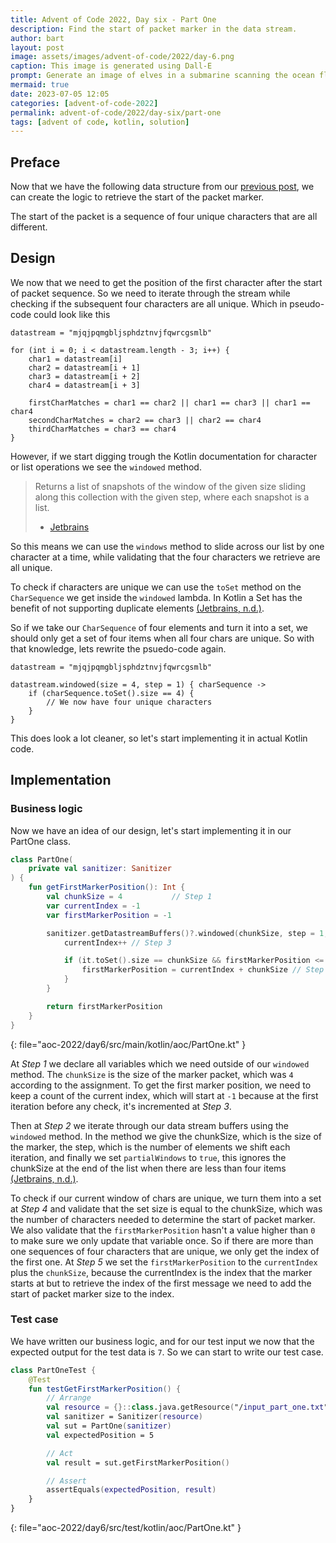 ```yaml
---
title: Advent of Code 2022, Day six - Part One
description: Find the start of packet marker in the data stream.
author: bart
layout: post
image: assets/images/advent-of-code/2022/day-6.png
caption: This image is generated using Dall-E
prompt: Generate an image of elves in a submarine scanning the ocean floor with sonar rays in a minimalistic flat design
mermaid: true
date: 2023-07-05 12:05
categories: [advent-of-code-2022]
permalink: advent-of-code/2022/day-six/part-one
tags: [advent of code, kotlin, solution]
---
```


## Preface

Now that we have the following data structure from our [previous post](./2023-06-28-sanitizer.md), we can create the logic to retrieve the  start of the packet marker.

The start of the packet is a sequence of four unique characters that are all different.

## Design

We now that we need to get the position of the first character after the start of packet sequence. So we need to iterate through
the stream while checking if the subsequent four characters are all unique. Which in pseudo-code could look like this

```
datastream = "mjqjpqmgbljsphdztnvjfqwrcgsmlb"

for (int i = 0; i < datastream.length - 3; i++) {
    char1 = datastream[i]
    char2 = datastream[i + 1]
    char3 = datastream[i + 2]
    char4 = datastream[i + 3]

    firstCharMatches = char1 == char2 || char1 == char3 || char1 == char4
    secondCharMatches = char2 == char3 || char2 == char4
    thirdCharMatches = char3 == char4
}
```

However, if we start digging trough the Kotlin documentation for character or list operations we see the `windowed` method. 

> Returns a list of snapshots of the window of the given size sliding along this collection with the given step, where each snapshot is a list.
> - [Jetbrains](https://kotlinlang.org/api/latest/jvm/stdlib/kotlin.collections/windowed.html)

So this means we can use the `windows` method to slide across our list by one character at a time, while validating that the four characters we retrieve are all unique.

To check if characters are unique we can use the `toSet` method on the `CharSequence` we get inside the `windowed` lambda.
In Kotlin a Set has the benefit of not supporting duplicate elements [(Jetbrains, n.d.)](https://kotlinlang.org/api/latest/jvm/stdlib/kotlin.collections/-set/#kotlin.collections.Set).

So if we take our `CharSequence` of four elements and turn it into a set, we should only get a set of four items when all four chars are unique. So with that knowledge, lets rewrite the psuedo-code again.

```
datastream = "mjqjpqmgbljsphdztnvjfqwrcgsmlb"

datastream.windowed(size = 4, step = 1) { charSequence ->
    if (charSequence.toSet().size == 4) {
        // We now have four unique characters
    }
}
```

This does look a lot cleaner, so let's start implementing it in actual Kotlin code.

## Implementation

### Business logic

Now we have an idea of our design, let's start implementing it in our PartOne class.

```kotlin
class PartOne(
    private val sanitizer: Sanitizer
) {
    fun getFirstMarkerPosition(): Int {
        val chunkSize = 4           // Step 1
        var currentIndex = -1
        var firstMarkerPosition = -1

        sanitizer.getDatastreamBuffers()?.windowed(chunkSize, step = 1, partialWindows = true) { // Step 2
            currentIndex++ // Step 3

            if (it.toSet().size == chunkSize && firstMarkerPosition <= 0) { // Step 4
                firstMarkerPosition = currentIndex + chunkSize // Step 5
            }
        }

        return firstMarkerPosition
    }
}
```
{: file="aoc-2022/day6/src/main/kotlin/aoc/PartOne.kt" }

At _Step 1_ we declare all variables which we need outside of our `windowed` method. The `chunkSize` is the size of the marker packet, which was `4` according to the assignment. To get the first marker position, we need to keep a count of the current index, which will start at `-1` because at the first iteration before any check, it's incremented at _Step 3_.

Then at _Step 2_ we iterate through our data stream buffers using the `windowed` method. In the method we give the chunkSize, which is the size of the marker, the step, which is the number of elements we shift each iteration, and finally we set `partialWindows` to `true`, this ignores the chunkSize at the end of the list when there are less than four items [(Jetbrains, n.d.)](https://kotlinlang.org/api/latest/jvm/stdlib/kotlin.collections/windowed.html).

To check if our current window of chars are unique, we turn them into a set at _Step 4_ and validate that the set size is equal to the chunkSize, which was the number of characters needed to determine the start of packet marker. We also validate that the `firstMarkerPosition` hasn't a value higher than `0` to make sure we only update that variable once. So if there are more than one sequences of four characters that are unique, we only get the index of the first one. At _Step 5_ we set the `firstMarkerPosition` to the `currentIndex` plus the `chunkSize`, because the currentIndex is the index that the marker starts at but to retrieve the index of the first message we need to add the start of packet marker size to the index.

### Test case

We have written our business logic, and for our test input we now that the expected output for the test data is `7`. So we can start to write our test case.

```kotlin
class PartOneTest {
    @Test
    fun testGetFirstMarkerPosition() {
        // Arrange
        val resource = {}::class.java.getResource("/input_part_one.txt")
        val sanitizer = Sanitizer(resource)
        val sut = PartOne(sanitizer)
        val expectedPosition = 5

        // Act
        val result = sut.getFirstMarkerPosition()

        // Assert
        assertEquals(expectedPosition, result)
    }
}
```
{: file="aoc-2022/day6/src/test/kotlin/aoc/PartOne.kt" }
